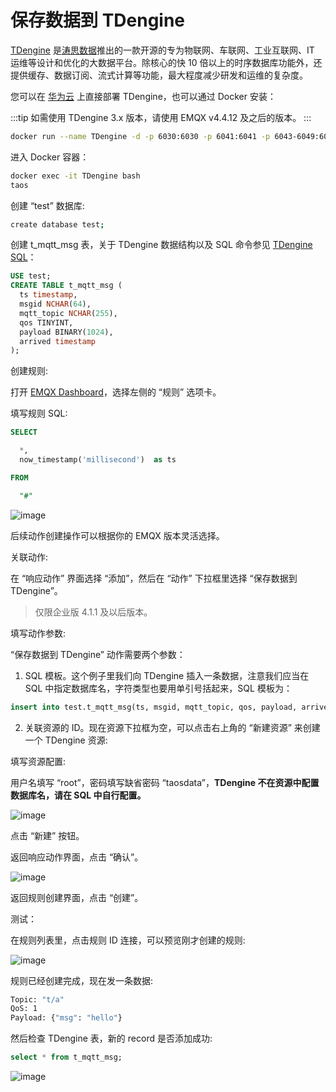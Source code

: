 # 保存数据到 TDengine

[TDengine](https://github.com/taosdata/TDengine) 是[涛思数据](https://www.taosdata.com/cn/)推出的一款开源的专为物联网、车联网、工业互联网、IT 运维等设计和优化的大数据平台。除核心的快 10 倍以上的时序数据库功能外，还提供缓存、数据订阅、流式计算等功能，最大程度减少研发和运维的复杂度。

您可以在 [华为云](https://marketplace.huaweicloud.com/product/OFFI454488918838128640) 上直接部署 TDengine，也可以通过 Docker 安装：

:::tip
如需使用 TDengine 3.x 版本，请使用 EMQX v4.4.12 及之后的版本。
:::

```bash
docker run --name TDengine -d -p 6030:6030 -p 6041:6041 -p 6043-6049:6043-6049 -p 6043-6049:6043-6049/udp tdengine/tdengine
```

进入 Docker 容器：

```bash
docker exec -it TDengine bash
taos
```

创建 “test” 数据库:

```bash
create database test;
```

创建 t_mqtt_msg 表，关于 TDengine 数据结构以及 SQL 命令参见 [TDengine SQL](https://docs.taosdata.com/taos-sql/)：

```sql
USE test;
CREATE TABLE t_mqtt_msg (
  ts timestamp,
  msgid NCHAR(64),
  mqtt_topic NCHAR(255),
  qos TINYINT,
  payload BINARY(1024),
  arrived timestamp
);
```

创建规则:

打开 [EMQX Dashboard](http://127.0.0.1:18083/#/rules)，选择左侧的 “规则” 选项卡。

填写规则 SQL:

```sql
SELECT

  *,
  now_timestamp('millisecond')  as ts

FROM

  "#"
```

![image](./assets/rule-engine/rule_sql.png)

后续动作创建操作可以根据你的 EMQX 版本灵活选择。

关联动作:

在 “响应动作” 界面选择 “添加”，然后在 “动作” 下拉框里选择 “保存数据到 TDengine”。

> 仅限企业版 4.1.1 及以后版本。

填写动作参数:

“保存数据到 TDengine” 动作需要两个参数：

1. SQL 模板。这个例子里我们向 TDengine 插入一条数据，注意我们应当在 SQL 中指定数据库名，字符类型也要用单引号括起来，SQL 模板为：

```sql
insert into test.t_mqtt_msg(ts, msgid, mqtt_topic, qos, payload, arrived) values (${ts}, '${id}', '${topic}', ${qos}, '${payload}', ${timestamp})
```

2. 关联资源的 ID。现在资源下拉框为空，可以点击右上角的 “新建资源” 来创建一个 TDengine 资源:

填写资源配置:

用户名填写 “root”，密码填写缺省密码 “taosdata”，**TDengine 不在资源中配置数据库名，请在 SQL 中自行配置。**

![image](./assets/rule-engine/TDengine/td_create_resource.png)

点击 “新建” 按钮。

返回响应动作界面，点击 “确认”。

![image](./assets/rule-engine/TDengine/td_creat_action.png)

返回规则创建界面，点击 “创建”。

测试：

在规则列表里，点击规则 ID 连接，可以预览刚才创建的规则:

![image](./assets/rule-engine/TDengine/td_rule.png)

规则已经创建完成，现在发一条数据:

```bash
Topic: "t/a"
QoS: 1
Payload: {"msg": "hello"}
```

然后检查 TDengine 表，新的 record 是否添加成功:

```sql
select * from t_mqtt_msg;
```

![image](./assets/rule-engine/TDengine/td_queryres.png)
